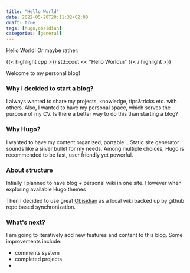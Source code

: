 ```yaml
---
title: "Hello World"
date: 2022-05-20T20:11:32+02:00
draft: true
tags: [hugo,obsidian]
categories: [general]
---
```


Hello World! Or maybe rather:

{{< highlight cpp  >}}
std::cout << "Hello World\n"
{{< / highlight >}}

Welcome to my personal blog!

### Why I decided to start a blog?

I always wanted to share my projects, knowledge, tips&tricks etc. with others.
Also, I wanted to have my personal space, which serves the purpose of my CV.
Is there a better way to do this than starting a blog?

### Why Hugo?

I wanted to have my content organized, portable...
Static site generator sounds like a silver bullet for my needs.
Among multiple choices, Hugo is recommended to be fast, user friendly yet powerful.

### About structure

Intially I planned to have blog + personal wiki in one site. However when exploring available Hugo themes

Then I decided to use great [Obisidian](https://obsidian.md/) as a local wiki backed up by github repo based synchronization.

### What's next?

I am going to iteratively add new features and content to this blog. Some improvements include:
- comments system
- completed projects 
-

